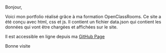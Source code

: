Bonjour,

Voici mon portfolio réalisé grâce à ma formation OpenClassRooms.
Ce site a été conçu avec html, css et js.
Il contient un fichier data.json qui contient les données qui vont être chargées et affichées sur le site.

Il est accessible en ligne depuis ma [GitHub Page](https://ribardierearnaud.github.io/Portfolio/)

Bonne visite
